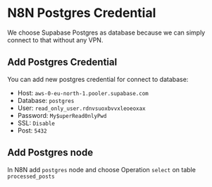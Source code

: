 # N8N Postgres Credential

We choose Supabase Postgres as database because we can simply connect to that without any VPN.
## Add Postgres Credential

You can add new postgres credential for connect to database:

- Host: `aws-0-eu-north-1.pooler.supabase.com`
- Database: `postgres`
- User: `read_only_user.rdnvsuoxbvvxleoeoxax`
- Password: `My$uperRead0nlyPwd`
- SSL: `Disable`
- Post: `5432`

## Add Postgres node 
In N8N add `postgres` node and choose Operation `select` on table `processed_posts`
